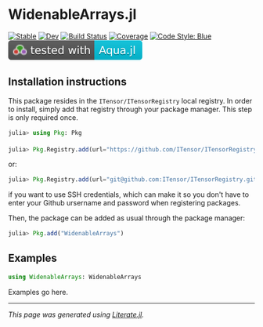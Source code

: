 # WidenableArrays.jl

[![Stable](https://img.shields.io/badge/docs-stable-blue.svg)](https://ITensor.github.io/WidenableArrays.jl/stable/)
[![Dev](https://img.shields.io/badge/docs-dev-blue.svg)](https://ITensor.github.io/WidenableArrays.jl/dev/)
[![Build Status](https://github.com/ITensor/WidenableArrays.jl/actions/workflows/Tests.yml/badge.svg?branch=main)](https://github.com/ITensor/WidenableArrays.jl/actions/workflows/Tests.yml?query=branch%3Amain)
[![Coverage](https://codecov.io/gh/ITensor/WidenableArrays.jl/branch/main/graph/badge.svg)](https://codecov.io/gh/ITensor/WidenableArrays.jl)
[![Code Style: Blue](https://img.shields.io/badge/code%20style-blue-4495d1.svg)](https://github.com/invenia/BlueStyle)
[![Aqua](https://raw.githubusercontent.com/JuliaTesting/Aqua.jl/master/badge.svg)](https://github.com/JuliaTesting/Aqua.jl)

## Installation instructions

This package resides in the `ITensor/ITensorRegistry` local registry.
In order to install, simply add that registry through your package manager.
This step is only required once.
```julia
julia> using Pkg: Pkg

julia> Pkg.Registry.add(url="https://github.com/ITensor/ITensorRegistry")
```
or:
```julia
julia> Pkg.Registry.add(url="git@github.com:ITensor/ITensorRegistry.git")
```
if you want to use SSH credentials, which can make it so you don't have to enter your Github ursername and password when registering packages.

Then, the package can be added as usual through the package manager:

```julia
julia> Pkg.add("WidenableArrays")
```

## Examples

````julia
using WidenableArrays: WidenableArrays
````

Examples go here.

---

*This page was generated using [Literate.jl](https://github.com/fredrikekre/Literate.jl).*

